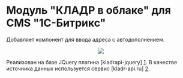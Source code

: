 Модуль "КЛАДР в облаке" для CMS "1С-Битрикс"
============================================

Добавляет компонент для ввода адреса с автодополнением.

<p align="center">
  <img src="https://github.com/garakh/kladr-bitrix/blob/master/demo.png?raw=true">
</p>

Реализован на базе JQuery плагина [kladrapi-jquery] [1].
В качестве источника данных используется сервис [kladr-api.ru] [2].

[1]: https://github.com/garakh/kladrapi-jquery        "kladrapi-jquery"
[2]: http://kladr-api.ru/        "КЛАДР API"